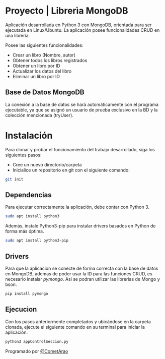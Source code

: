 # Proyecto | Librerìa MongoDB

Aplicación desarrollada en Python 3 con MongoDB, orientada para ser ejecutada en Linux/Ubuntu. La aplicación posee funcionalidades CRUD en una librerìa.

Posee las siguientes funcionalidades:
- Crear un libro (Nombre, autor)
- Obtener todos los libros registrados
- Obtener un libro por ID
- Actualizar los datos del libro
- Eliminar un libro por ID

## Base de Datos MongoDB

La conexión a la base de datos se hará automáticamente con el programa ejecutable, ya que se asignó un usuario de prueba exclusivo en la BD y la colección mencionada (tryUser).

# Instalación

Para clonar y probar el funcionamiento del trabajo desarrollado, siga los siguientes pasos:
- Cree un nuevo directorio/carpeta
- Inicialice un repositorio en git con el siguiente comando:
```bash
git init
```

## Dependencias

Para ejecutar correctamente la aplicación, debe contar con Python 3.

```bash
sudo apt install python3
```
Además, instale Python3-pip para instalar drivers basados en Python de forma más óptima.

```bash
sudo apt install python3-pip
```

## Drivers

Para que la aplicacion se conecte de forma correcta con la base de datos en MongoDB, ademas de poder usar la ID para las funciones CRUD, es necesario instalar _pymongo_. Asi se podran utilizar las librerias de Mongo y bson.

```bash
pip install pymongo
```

## Ejecucion
Con los pasos anteriormente completados y ubicándose en la carpeta clonada, ejecute el siguiente comando en su terminal para iniciar la aplicación.

```bash
python3 appControlSeccion.py
```

Programado por [@CometArao](https://github.com/CometArao)
